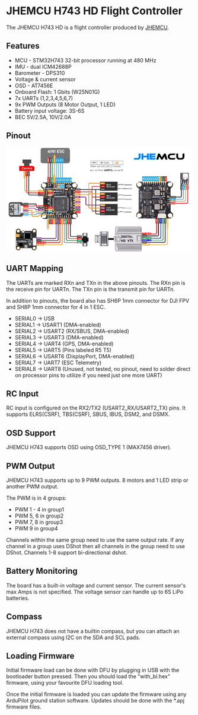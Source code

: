 # JHEMCU H743 HD Flight Controller

The JHEMCU H743 HD is a flight controller produced by [JHEMCU](https://jhemcu.com/).

## Features

 - MCU - STM32H743 32-bit processor running at 480 MHz
 - IMU - dual ICM42688P
 - Barometer - DPS310
 - Voltage & current sensor
 - OSD - AT7456E
 - Onboard Flash: 1 Gbits (W25N01G)
 - 7x UARTs (1,2,3,4,5,6,7)
 - 9x PWM Outputs (8 Motor Output, 1 LED)
 - Battery input voltage: 3S-6S
 - BEC 5V/2.5A, 10V/2.0A

## Pinout

![JHEMCU H743 Board](JHEMCU-H743HD_Board.jpg "JHEMCU H743HD")

## UART Mapping

The UARTs are marked RXn and TXn in the above pinouts. The RXn pin is the
receive pin for UARTn. The TXn pin is the transmit pin for UARTn.

In addition to pinouts, the board also has SH6P 1mm connector for DJI FPV and SH8P 1mm connector for 4 in 1 ESC.

 - SERIAL0 -> USB
 - SERIAL1 -> USART1 (DMA-enabled)
 - SERIAL2 -> USART2 (RX/SBUS, DMA-enabled)
 - SERIAL3 -> USART3 (DMA-enabled)
 - SERIAL4 -> UART4 (GPS, DMA-enabled)
 - SERIAL5 -> UART5 (Pins labeled R5 T5)
 - SERIAL6 -> USART6 (DisplayPort, DMA-enabled)
 - SERIAL7 -> UART7 (ESC Telemetry)
 - SERIAL8 -> UART8 (Unused, not tested, no pinout, need to solder direct on processor pins to utilize if you need just one more UART)

## RC Input

RC input is configured on the RX2/TX2 (USART2_RX/USART2_TX) pins. It supports ELRS(CSRF), TBS(CSRF), SBUS, IBUS, DSM2, and DSMX.

## OSD Support

JHEMCU H743 supports OSD using OSD_TYPE 1 (MAX7456 driver).

## PWM Output

JHEMCU H743 supports up to 9 PWM outputs. 8 motors and 1 LED strip or another PWM output.

The PWM is in 4 groups:

 - PWM 1 - 4 in group1
 - PWM 5, 6  in group2
 - PWM 7, 8  in group3
 - PWM 9     in group4

Channels within the same group need to use the same output rate. If any channel in a group uses DShot then all channels in the group need to use DShot. Channels 1-8 support bi-directional dshot.

## Battery Monitoring

The board has a built-in voltage and current sensor. The current
sensor's max Amps is not specified. The voltage sensor can handle up to 6S
LiPo batteries.

## Compass

JHEMCU H743 does not have a builtin compass, but you can attach an external compass using I2C on the SDA and SCL pads.

## Loading Firmware

Initial firmware load can be done with DFU by plugging in USB with the
bootloader button pressed. Then you should load the "with_bl.hex"
firmware, using your favourite DFU loading tool.

Once the initial firmware is loaded you can update the firmware using
any ArduPilot ground station software. Updates should be done with the
*.apj firmware files.

